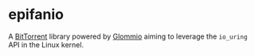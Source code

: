 # epifanio

A [BitTorrent](https://en.wikipedia.org/wiki/BitTorrent) library powered by [Glommio](https://github.com/DataDog/glommio) aiming to leverage the `io_uring` API in the Linux kernel.
